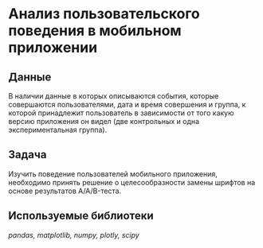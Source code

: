 # Анализ пользовательского поведения в мобильном приложении
## Данные
В наличии данные в которых описываются события, которые совершаются пользователями, дата и время совершения и группа, к которой принадлежит пользователь в зависимости от того какую версию приложения он видел (две контрольных и одна экспериментальная группа).

## Задача
Изучить поведение пользователей мобильного приложения, необходимо принять решение о целесообразности замены шрифтов на основе результатов A/A/B-теста.

## Используемые библиотеки
*pandas, matplotlib, numpy, plotly, scipy*